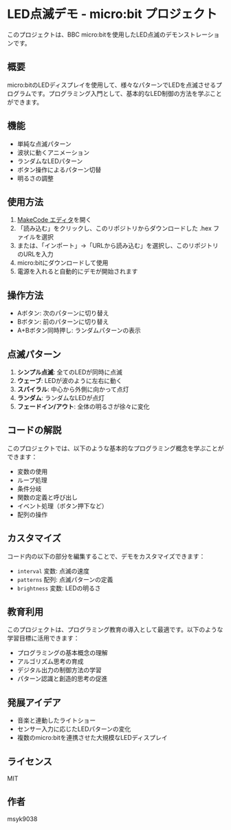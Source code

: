 # LED点滅デモ - micro:bit プロジェクト

このプロジェクトは、BBC micro:bitを使用したLED点滅のデモンストレーションです。

## 概要

micro:bitのLEDディスプレイを使用して、様々なパターンでLEDを点滅させるプログラムです。プログラミング入門として、基本的なLED制御の方法を学ぶことができます。

## 機能

- 単純な点滅パターン
- 波状に動くアニメーション
- ランダムなLEDパターン
- ボタン操作によるパターン切替
- 明るさの調整

## 使用方法

1. [MakeCode エディタ](https://makecode.microbit.org/)を開く
2. 「読み込む」をクリックし、このリポジトリからダウンロードした .hex ファイルを選択
3. または、「インポート」→「URLから読み込む」を選択し、このリポジトリのURLを入力
4. micro:bitにダウンロードして使用
5. 電源を入れると自動的にデモが開始されます

## 操作方法

- Aボタン: 次のパターンに切り替え
- Bボタン: 前のパターンに切り替え
- A+Bボタン同時押し: ランダムパターンの表示

## 点滅パターン

1. **シンプル点滅**: 全てのLEDが同時に点滅
2. **ウェーブ**: LEDが波のように左右に動く
3. **スパイラル**: 中心から外側に向かって点灯
4. **ランダム**: ランダムなLEDが点灯
5. **フェードイン/アウト**: 全体の明るさが徐々に変化

## コードの解説

このプロジェクトでは、以下のような基本的なプログラミング概念を学ぶことができます：

- 変数の使用
- ループ処理
- 条件分岐
- 関数の定義と呼び出し
- イベント処理（ボタン押下など）
- 配列の操作

## カスタマイズ

コード内の以下の部分を編集することで、デモをカスタマイズできます：

- `interval` 変数: 点滅の速度
- `patterns` 配列: 点滅パターンの定義
- `brightness` 変数: LEDの明るさ

## 教育利用

このプロジェクトは、プログラミング教育の導入として最適です。以下のような学習目標に活用できます：

- プログラミングの基本概念の理解
- アルゴリズム思考の育成
- デジタル出力の制御方法の学習
- パターン認識と創造的思考の促進

## 発展アイデア

- 音楽と連動したライトショー
- センサー入力に応じたLEDパターンの変化
- 複数のmicro:bitを連携させた大規模なLEDディスプレイ

## ライセンス

MIT

## 作者

msyk9038
